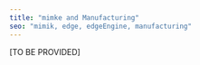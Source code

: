 ```yaml
---
title: "mimke and Manufacturing"
seo: "mimik, edge, edgeEngine, manufacturing"
---
```


[TO BE PROVIDED]
